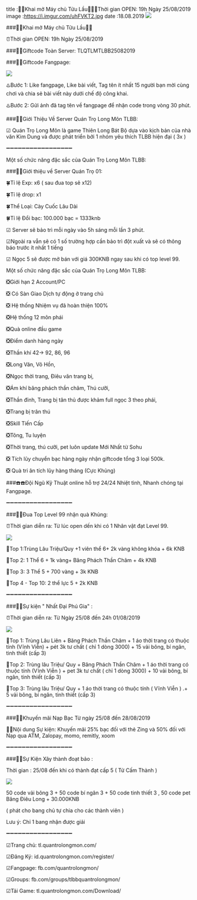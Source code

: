 title :🔔🔔Khai mở Máy chủ Tửu Lầu🔔🔔⏰Thời gian OPEN: 19h Ngày 25/08/2019
image :https://i.imgur.com/uhFVKT2.jpg
date  :18.08.2019
![](https://i.imgur.com/uhFVKT2.jpg)

###🔔🔔Khai mở Máy chủ Tửu Lầu🔔🔔

⏰Thời gian OPEN: 19h Ngày 25/08/2019

###🎁🎁Giftcode Toàn Server: TLQTLMTLBB25082019

###🎁🎁Giftcode Fangpage:

![](https://i.imgur.com/GBVpGKi.png)

♨️Bước 1: Like fangpage, Like bài viết, Tag tên ít nhất 15 người bạn mời cùng chơi và chia sẻ bài viết này dưới chế độ công khai.

♨️Bước 2: Gửi ảnh đã tag tên về fangpage để nhận code trong vòng 30 phút.

###📢📢Giới Thiệu Về Server Quán Trọ Long Môn TLBB:

☑ Quán Trọ Long Môn là game Thiên Long Bát Bộ dựa vào kịch bản của nhà văn Kim Dung và được phát triển bởi 1 nhóm yêu thích TLBB hiện đại ( 3x )

➖➖➖➖➖➖➖➖➖➖➖➖➖➖➖➖➖

Một số chức năng đặc sắc của Quán Trọ Long Môn TLBB: 

###📢📢Giới thiệu về Server Quán Trọ 01:

🍀Tỉ lệ Exp: x6 ( sau đua top sẽ x12)

🍀Tỉ lệ drop: x1

🍀Thể Loại: Cày Cuốc Lâu Dài

🍀Tỉ lệ Đổi bạc: 100.000 bạc = 1333knb

☑ Server sẽ bảo trì mỗi ngày vào 5h sáng mỗi lần 3 phút.

☑Ngoài ra vẫn sẽ có 1 số trường hợp cần bảo trì đột xuất và sẽ có thông báo trước ít nhất 1 tiếng

☑ Ngọc 5 sẽ được mở bán với giá 300KNB ngay sau khi có top level 99.

Một số chức năng đặc sắc của Quán Trọ Long Môn TLBB:

️❎Giới hạn 2 Account/PC

️❎ Có Sàn Giao Dịch tự động ở trang chủ

️❎ Hệ thống Nhiệm vụ đã hoàn thiện 100%

❎Hệ thống 12 môn phái

❎Quà online đầu game

❎Điểm danh hàng ngày

❎Thần khí 42-> 92, 86, 96

❎Long Văn, Võ Hồn,

❎Ngọc thời trang, Điêu văn trang bị,

❎Ám khí băng phách thần châm, Thú cưỡi,

❎Thần đỉnh, Trang bị tân thủ được khảm full ngọc 3 theo phái,

❎Trang bị trân thú

❎Skill Tiến Cấp

❎Tông, Tu luyện

️❎Thời trang, thú cưỡi, pet luôn update Mới Nhất từ Sohu

️❎ Tích lũy chuyển bạc hàng ngày nhận giftcode tổng 3 loại 500k.

️❎ Quà tri ân tích lũy hàng tháng (Cực Khủng)

###☎️☎️Đội Ngũ Kỹ Thuật online hỗ trợ 24/24 Nhiệt tình, Nhanh chóng tại Fangpage.

➖➖➖➖➖➖➖➖➖➖➖➖➖➖➖➖➖

###🎉🎉Đua Top Level 99 nhận quà Khủng:

⏰Thời gian diễn ra: Từ lúc open dến khi có 1 Nhân vật đạt Level 99.

![](https://i.imgur.com/U0DEf1f.png)


💎Top 1:Trùng Lâu Triệu/Quy +1 viên thể 6+ 2k vàng không khóa + 6k KNB

💎Top 2: 1 Thể 6 + 1k vàng+ Băng Phách Thần Châm + 4k KNB

💎Top 3: 3 Thể 5 + 700 vàng + 3k KNB

💎Top 4 - Top 10: 2 thể lực 5 + 2k KNB

➖➖➖➖➖➖➖➖➖➖➖➖➖➖➖➖➖

###🎉🎉Sự kiện " Nhất Đại Phú Gia" :

⏰Thời gian diễn ra: Từ Ngày 25/08 đến 24h 01/08/2019

![](https://i.imgur.com/U0DEf1f.png)

💎Top 1: Trùng Lâu Liên + Băng Phách Thần Châm + 1 áo thời trang có thuộc tính (Vĩnh Viễn) + pét 3k tư chất ( chỉ 1 dòng 3000) + 15 vải bông, bí ngân, tinh thiết (cấp 3)

💎Top 2: Trùng lâu Triệu/ Quy + Băng Phách Thần Châm + 1 áo thời trang có thuộc tính (Vĩnh Viễn ) + pet 3k tư chất ( chỉ 1 dòng 3000) + 10 vải bông, bí ngân, tinh thiết (cấp 3)

💎Top 3: Trùng lâu Triệu/ Quy + 1 áo thời trang có thuộc tính ( Vĩnh Viễn ) .+ 5 vải bông, bí ngân, tinh thiết (cấp 3)

➖➖➖➖➖➖➖➖➖➖➖➖➖➖➖➖➖

###🎉🎉Khuyến mãi Nạp Bạc Từ ngày 25/08 đến 28/08/2019

🛒🛒Nội dung Sự kiện: Khuyến mãi 25% bạc đối với thẻ Zing và 50% đối với Nạp qua ATM, Zalopay, momo, remitly, xoom

➖➖➖➖➖➖➖➖➖➖➖➖➖➖➖➖➖

###🎉🎉Sự Kiện Xây thành đoạt bảo :

Thời gian : 25/08 đến khi có thành đạt cấp 5 ( Tử Cấm Thành )

![](https://i.imgur.com/U0DEf1f.png)

50 code vải bông 3 + 50 code bí ngân 3 + 50 code tinh thiết 3 , 50 code pet Băng Điêu Long + 30.000KNB

( phát cho bang chủ tự chia cho các thành viên )

Lưu ý: Chỉ 1 bang nhận được giải

➖➖➖➖➖➖➖➖➖➖➖➖➖➖➖➖➖

☑Trang chủ: tl.quantrolongmon.com/

☑Đăng Ký: id.quantrolongmon.com/register/

☑Fangpage: fb.com/quantrolongmon/

☑Groups: fb.com/groups/tlbbquantrolongmon/

☑Tải Game: tl.quantrolongmon.com/Download/
